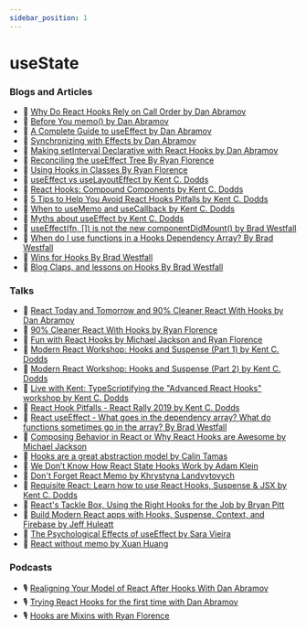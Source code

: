 ```yaml
---
sidebar_position: 1
---
```


# useState

### Blogs and Articles

- 📜 [Why Do React Hooks Rely on Call Order by Dan Abramov](https://overreacted.io/why-do-hooks-rely-on-call-order/)
- 📜 [Before You memo() by Dan Abramov](https://overreacted.io/before-you-memo/)
- 📜 [A Complete Guide to useEffect by Dan Abramov](https://overreacted.io/a-complete-guide-to-useeffect/)
- 📜 [Synchronizing with Effects by Dan Abramov](https://beta.reactjs.org/learn/synchronizing-with-effects)
- 📜 [Making setInterval Declarative with React Hooks by Dan Abramov](https://overreacted.io/making-setinterval-declarative-with-react-hooks/)
- 📜 [Reconciling the useEffect Tree By Ryan Florence](https://reacttraining.com/blog/react-effect-tree/)
- 📜 [Using Hooks in Classes By Ryan Florence](https://reacttraining.com/blog/using-hooks-in-classes/)
- 📜 [useEffect vs useLayoutEffect by Kent C. Dodds](https://kentcdodds.com/blog/useeffect-vs-uselayouteffect)
- 📜 [React Hooks: Compound Components by Kent C. Dodds](https://kentcdodds.com/blog/compound-components-with-react-hooks)
- 📜 [5 Tips to Help You Avoid React Hooks Pitfalls by Kent C. Dodds](https://kentcdodds.com/blog/react-hooks-pitfalls)
- 📜 [When to useMemo and useCallback by Kent C. Dodds](https://kentcdodds.com/blog/usememo-and-usecallback)
- 📜 [Myths about useEffect by Kent C. Dodds](https://epicreact.dev/myths-about-useeffect/)
- 📜 [useEffect(fn, []) is not the new componentDidMount() by Brad Westfall](https://reacttraining.com/blog/useEffect-is-not-the-new-componentDidMount/)
- 📜 [When do I use functions in a Hooks Dependency Array? By Brad Westfall](https://reacttraining.com/blog/when-to-use-functions-in-hooks-dependency-array/)
- 📜 [Wins for Hooks By Brad Westfall](https://reacttraining.com/blog/wins-for-hooks/)
- 📜 [Blog Claps, and lessons on Hooks By Brad Westfall](https://reacttraining.com/blog/blog-claps-and-lessons-on-hooks/)

### Talks

- 🎥 [React Today and Tomorrow and 90% Cleaner React With Hooks by Dan Abramov](https://www.youtube.com/watch?v=dpw9EHDh2bM&list=RDCMUCz5vTaEhvh7dOHEyd1efcaQ&start_radio=1&rv=dpw9EHDh2bM&t=4)
- 🎥 [90% Cleaner React With Hooks by Ryan Florence](https://youtu.be/wXLf18DsV-I)
- 🎥 [Fun with React Hooks by Michael Jackson and Ryan Florence](https://youtu.be/1jWS7cCuUXw)
- 🎥 [Modern React Workshop: Hooks and Suspense (Part 1) by Kent C. Dodds](https://www.youtube.com/watch?v=xcZXS_VEJS0)
- 🎥 [Modern React Workshop: Hooks and Suspense (Part 2) by Kent C. Dodds](https://www.youtube.com/watch?v=NKAfuguroRY)
- 🎥 [Live with Kent: TypeScriptifying the "Advanced React Hooks" workshop by Kent C. Dodds](https://www.youtube.com/watch?v=wsTKYr2acl8)
- 🎥 [React Hook Pitfalls - React Rally 2019 by Kent C. Dodds](https://www.youtube.com/watch?v=VIRcX2X7EUk)
- 🎥 [React useEffect - What goes in the dependency array? What do functions sometimes go in the array? By Brad Westfall](https://www.youtube.com/watch?v=NbzDb15j_WU)
- 🎥 [Composing Behavior in React or Why React Hooks are Awesome by Michael Jackson](https://www.youtube.com/watch?v=nUzLlHFVXx0)
- 🎥 [Hooks are a great abstraction model by Calin Tamas](https://portal.gitnation.org/contents/hooks-are-a-great-abstraction-model)
- 🎥 [We Don’t Know How React State Hooks Work by Adam Klein](https://portal.gitnation.org/contents/we-dont-know-how-react-state-hooks-work-456)
- 🎥 [Don't Forget React Memo by Khrystyna Landvytovych](https://portal.gitnation.org/contents/dont-forget-react-memo)
- 🎥 [Requisite React: Learn how to use React Hooks, Suspense & JSX by Kent C. Dodds](https://www.youtube.com/watch?v=tO8qHlr6Wqg&list=PLNBNS7NRGKMHLTeH4qfD3F320GXfj97kc&index=1)
- 🎥 [React's Tackle Box, Using the Right Hooks for the Job by Bryan Pitt](https://www.youtube.com/watch?v=uDguyp13pl8)
- 🎥 [Build Modern React apps with Hooks, Suspense, Context, and Firebase by Jeff Huleatt](https://www.youtube.com/watch?v=Mi9aKDcpRYA&list=PLNBNS7NRGKMH-zMH-MG7wSszTThAKFi3S&index=11)
- 🎥 [The Psychological Effects of useEffect by Sara Vieira](https://www.youtube.com/watch?v=0Mfk9k1eXME)
- 🎥 [React without memo by Xuan Huang](https://www.youtube.com/watch?v=lGEMwh32soc&t=404s)

### Podcasts

- 🎙️ [Realigning Your Model of React After Hooks With Dan Abramov](https://kentcdodds.com/chats/01/03/realigning-your-model-of-react-after-hooks-with-dan-abramov)
- 🎙️ [Trying React Hooks for the first time with Dan Abramov](https://www.youtube.com/watch?v=G-aO5hzo1aw)
- 🎙️ [Hooks are Mixins with Ryan Florence](https://spec.fm/podcasts/reactpodcast/6495881a)
